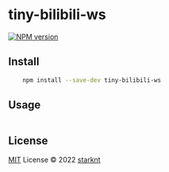 # tiny-bilibili-ws

[![NPM version](https://img.shields.io/npm/v/tiny-bilibili-ws?color=a1b858&label=)](https://www.npmjs.com/package/tiny-bilibili-ws)

## Install

```bash
    npm install --save-dev tiny-bilibili-ws
```

## Usage

```typescript
```

## License

[MIT](./LICENSE) License © 2022 [starknt](https://github.com/starknt)
